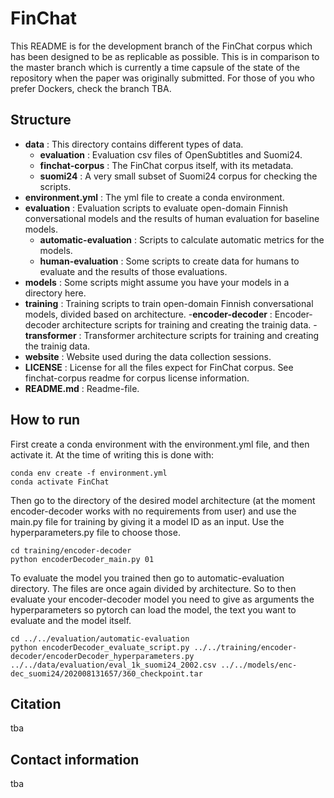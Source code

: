 # FinChat

This README is for the development branch of the FinChat corpus which has been designed to be as replicable as possible. This is in comparison to the master branch which is currently a time capsule of the state of the repository when the paper was originally submitted. For those of you who prefer Dockers, check the branch TBA.

## Structure
- **data** : This directory contains different types of data.
  - **evaluation** : Evaluation csv files of OpenSubtitles and Suomi24.
  - **finchat-corpus** : The FinChat corpus itself, with its metadata.
  - **suomi24** : A very small subset of Suomi24 corpus for checking the scripts.
- **environment.yml** : The yml file to create a conda environment.
- **evaluation** : Evaluation scripts to evaluate open-domain Finnish conversational models and the results of human evaluation for baseline models.
  - **automatic-evaluation** : Scripts to calculate automatic metrics for the models.
  - **human-evaluation** : Some scripts to create data for humans to evaluate and the results of those evaluations.
- **models** : Some scripts might assume you have your models in a directory here.
- **training** : Training scripts to train open-domain Finnish conversational models, divided based on architecture.
  -**encoder-decoder** : Encoder-decoder architecture scripts for training and creating the trainig data.
  -**transformer** : Transformer architecture scripts for training and creating the trainig data.
- **website** : Website used during the data collection sessions.
- **LICENSE** : License for all the files expect for FinChat corpus. See finchat-corpus readme for corpus license information.
- **README.md** : Readme-file.

## How to run

First create a conda environment with the environment.yml file, and then activate it. At the time of writing this is done with:
``` 
conda env create -f environment.yml
conda activate FinChat
```
 Then go to the directory of the desired model architecture (at the moment encoder-decoder works with no requirements from user) and use the main.py file for training by giving it a model ID as an input. Use the hyperparameters.py file to choose those.
```
cd training/encoder-decoder
python encoderDecoder_main.py 01
```
To evaluate the model you trained then go to automatic-evaluation directory. The files are once again divided by architecture. So to then evaluate your encoder-decoder model you need to give as arguments the hyperparameters so pytorch can load the model, the text you want to evaluate and the model itself.
```
cd ../../evaluation/automatic-evaluation
python encoderDecoder_evaluate_script.py ../../training/encoder-decoder/encoderDecoder_hyperparameters.py ../../data/evaluation/eval_1k_suomi24_2002.csv ../../models/enc-dec_suomi24/202008131657/360_checkpoint.tar
```

## Citation
tba

## Contact information
tba


